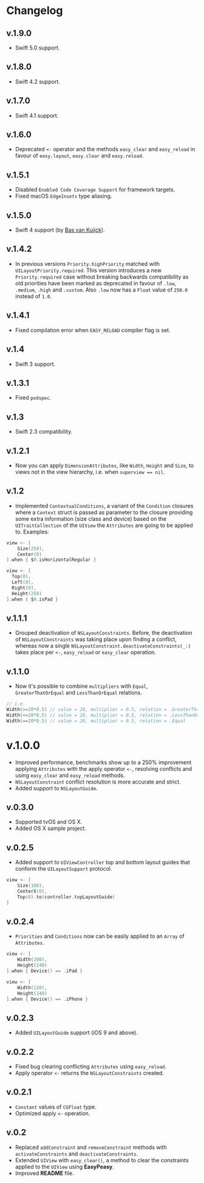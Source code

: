 # Changelog

## v.1.9.0
* Swift 5.0 support.

## v.1.8.0
* Swift 4.2 support.

## v.1.7.0

* Swift 4.1 support.

## v.1.6.0

* Deprecated `<-` operator and the methods `easy_clear` and `easy_reload` in favour of
`easy.layout`, `easy.clear` and `easy.reload`.

## v.1.5.1

* Disabled `Enabled Code Coverage Support` for framework targets.
* Fixed macOS `EdgeInsets` type aliasing.

## v.1.5.0

* Swift 4 support (by [Bas van Kuijck](https://github.com/basvankuijck)).

## v.1.4.2

* In previous versions `Priority.highPriority` matched with `UILayoutPriority.required`. This
version introduces a new `Priority.required` case without breaking backwards compatibility as
old priorities have been marked as deprecated in favour of `.low`, `.medium`, `.high` and
`.custom`. Also `.low` now has a `Float` value of `250.0` instead of `1.0`.

## v.1.4.1

* Fixed compilation error when `EASY_RELOAD` compiler flag is set.

## v.1.4

* Swift 3 support.

## v.1.3.1

* Fixed `podspec`.

## v.1.3

* Swift 2.3 compatibility.

## v.1.2.1

* Now you can apply `DimensionAttributes`, like `Width`, `Height` and `Size`,
to views not in the view hierarchy, i.e. when `superview == nil`.

## v.1.2

* Implemented `ContextualConditions`, a variant of the `Condition` closures
where a `Context` struct is passed as parameter to the closure providing some
extra information (size class and device) based on the `UITraitCollection`
of the `UIView` the `Attributes` are going to be applied to. Examples:

```swift
view <- [
	Size(250),
	Center(0)
].when { $0.isHorizontalRegular }
```

```swift
view <- [
  Top(0),
  Left(0),
  Right(0),
  Height(250)
].when { $0.isPad }
```

## v.1.1.1

* Grouped deactivation of `NSLayoutConstraints`. Before, the deactivation of `NSLayoutConstraints` was taking place upon finding
a conflict, whereas now a single `NSLayoutConstraint.deactivateConstraints(_:)` takes place per `<-`, `easy_reload` or  `easy_clear`
operation.

## v.1.1.0

* Now it's possible to combine `multipliers` with `Equal`, `GreaterThatOrEqual`
and `LessThanOrEqual` relations.

```swift
// i.e.
Width(>=20*0.5) // value = 20, multiplier = 0.5, relation = .GreaterThanOrEqual
Width(<=20*0.5) // value = 20, multiplier = 0.5, relation = .LessThanOrEqual
Width(==20*0.5) // value = 20, multiplier = 0.5, relation = .Equal
```

# v.1.0.0

* Improved performance, benchmarks show up to a 250% improvement applying `Attributes` with the apply operator `<-`, resolving
conflicts and using `easy_clear` and `easy_reload` methods.
* `NSLayoutConstraint` conflict resolution is more accurate and strict.
* Added support to `NSLayoutGuide`.

## v.0.3.0

* Supported tvOS and OS X.
* Added OS X sample project.

## v.0.2.5

* Added support to `UIViewController` top and bottom layout guides that conform
the `UILayoutSupport` protocol.

```swift
view <- [
	Size(100),
	CenterX(0),
	Top(0).to(controller.topLayoutGuide)
]
```

## v.0.2.4

* `Priorities` and `Conditions` now can be easily applied to an `Array` of `Attributes`.

```swift
view <- [
	Width(200),
	Height(240)
].when { Device() == .iPad }

view <- [
	Width(120),
	Height(140)
].when { Device() == .iPhone }
```

## v.0.2.3

* Added `UILayoutGuide` support (iOS 9 and above).

## v.0.2.2

* Fixed bug clearing conflicting `Attributes` using `easy_reload`.
* Apply operator `<-` returns the `NSLayoutConstraints` created.

## v.0.2.1

* `Constant` values of `CGFloat` type.
* Optimized apply `<-` operation.

## v.0.2

* Replaced `addConstraint` and `removeConstraint` methods with `activateConstraints`
and `deactivateConstraints`.
* Extended `UIView` with `easy_clear()`, a method to clear the constraints applied
to the `UIView` using **EasyPeasy**.
* Improved **README** file.
